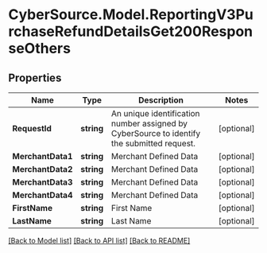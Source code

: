 # CyberSource.Model.ReportingV3PurchaseRefundDetailsGet200ResponseOthers
## Properties

Name | Type | Description | Notes
------------ | ------------- | ------------- | -------------
**RequestId** | **string** | An unique identification number assigned by CyberSource to identify the submitted request. | [optional] 
**MerchantData1** | **string** | Merchant Defined Data | [optional] 
**MerchantData2** | **string** | Merchant Defined Data | [optional] 
**MerchantData3** | **string** | Merchant Defined Data | [optional] 
**MerchantData4** | **string** | Merchant Defined Data | [optional] 
**FirstName** | **string** | First Name | [optional] 
**LastName** | **string** | Last Name | [optional] 

[[Back to Model list]](../README.md#documentation-for-models) [[Back to API list]](../README.md#documentation-for-api-endpoints) [[Back to README]](../README.md)

